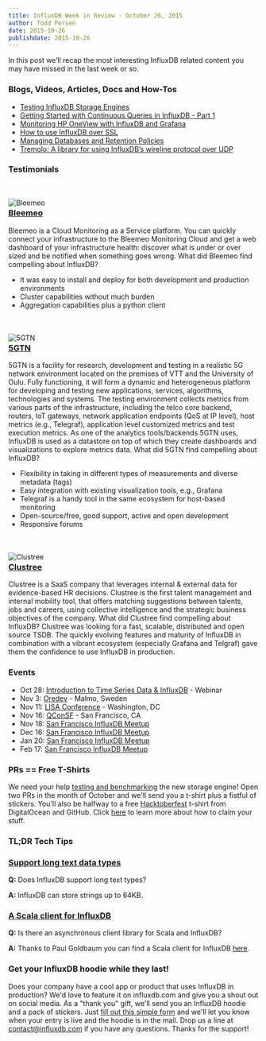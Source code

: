 ```yaml
---
title: InfluxDB Week in Review - October 26, 2015
author: Todd Persen
date: 2015-10-26
publishdate: 2015-10-26
---
```


<style type="text/css">
  img {
    display: block;
    margin-left: auto;
    margin-right: auto;
    margin-top: 3.5em;
    margin-bottom: -1.5em;
  }
</style>

In this post we’ll recap the most interesting InfluxDB related content you may have missed in the last week or so.

### Blogs, Videos, Articles, Docs and How-Tos

* [Testing InfluxDB Storage Engines](https://influxdb.com/blog/2015/10/20/testing_tsm.html)
* [Getting Started with Continuous Queries in InfluxDB - Part 1](https://influxdb.com/blog/2015/10/21/continuous_queries_part_1.html)
* [Monitoring HP OneView with InfluxDB and Grafana](http://thebsdbox.co.uk/?p=653)
* [How to use InfluxDB over SSL](http://ibroketheinternet.co.uk/blog/2015/10/21/influxdb-over-ssl/)
* [Managing Databases and Retention Policies](https://influxdb.com/docs/v0.9/query_language/database_management.html)
* [Tremolo: A library for using InfluxDB’s wireline protocol over UDP](http://tpitale.com/activesupport-notifications-to-influxdb-with-tremolo.html)

### Testimonials

![Bleemeo](/img/blog/bleemeo_logo.png)

### [Bleemeo](https://bleemeo.com/)

Bleemeo is a Cloud Monitoring as a Service platform. You can quickly connect your infrastructure to the Bleemeo Monitoring Cloud and get a web dashboard of your infrastructure health: discover what is under or over sized and be notified when something goes wrong. What did Bleemeo find compelling about InfluxDB?

* It was easy to install and deploy for both development and production environments
* Cluster capabilities without much burden
* Aggregation capabilities plus a python client


![5GTN](/img/blog/5gtn_logo.png)

### [5GTN](http://5gtn.fi/)

5GTN is a facility for research, development and testing in a realistic 5G network environment located on the premises of VTT and the University of Oulu. Fully functioning, it will form a dynamic and heterogeneous platform for developing and testing new applications, services, algorithms, technologies and systems. The testing environment collects metrics from various parts of the infrastructure, including the telco core backend, routers, IoT gateways, network application endpoints (QoS at IP level), host metrics (e.g., Telegraf), application level customized metrics and test execution metrics. As one of the analytics tools/backends 5GTN uses, InfluxDB is used as a datastore on top of which they create dashboards and visualizations to explore metrics data. What did 5GTN find compelling about InfluxDB? 

* Flexibility in taking in different types of measurements and diverse metadata (tags)
* Easy integration with existing visualization tools, e.g., Grafana
* Telegraf is a handy tool in the same ecosystem for host-based monitoring
* Open-source/free, good support, active and open development
* Responsive forums


![Clustree](/img/blog/clustree_logo.png)

### [Clustree](https://www.clustree.com/)

Clustree is a SaaS company that leverages internal & external data for evidence-based HR decisions. Clustree is the first talent management and internal mobility tool, that offers matching suggestions between talents, jobs and careers, using collective intelligence and the strategic business objectives of the company. What did Clustree find compelling about InfluxDB? Clustree was looking for a fast, scalable, distributed and open source TSDB. The quickly evolving features and maturity of InfluxDB in combination with a vibrant ecosystem (especially Grafana and Telgraf) gave them the confidence to use InfluxDB in production.

### Events

* Oct 28: [Introduction to Time Series Data & InfluxDB](http://marketing.influxdb.com/acton/form/16929/0006:d-0002/0/index.htm) - Webinar
* Nov 3: [Oredev](http://oredev.org/) - Malmo, Sweden
* Nov 11: [LISA Conference](https://www.usenix.org/conference/lisa15/conference-program/presentation/norton) - Washington, DC
* Nov 16: [QConSF](https://qconsf.com/) - San Francisco, CA
* Nov 18: [San Francisco InfluxDB Meetup](http://www.meetup.com/San-Francisco-InfluxDB-Meetup/events/225732800/)
* Dec 16: [San Francisco InfluxDB Meetup](http://www.meetup.com/San-Francisco-InfluxDB-Meetup/events/225733155/)
* Jan 20: [San Francisco InfluxDB Meetup](http://www.meetup.com/San-Francisco-InfluxDB-Meetup/events/225733589/)
* Feb 17: [San Francisco InfluxDB Meetup](http://www.meetup.com/San-Francisco-InfluxDB-Meetup/events/225733782/)

### PRs == Free T-Shirts

We need your help [testing and benchmarking](https://influxdb.com/docs/v0.9/introduction/tsm_installation.html) the new storage engine! Open two PRs in the month of October and we'll send you a t-shirt plus a fistful of stickers. You'll also be halfway to a free [Hacktoberfest](https://hacktoberfest.digitalocean.com/) t-shirt from DigitalOcean and GitHub. Click [here](https://influxdb.com/blog/2015/10/05/digitalocean_hacktoberfest.html) to learn more about how to claim your stuff.

### TL;DR Tech Tips

### [Support long text data types](https://groups.google.com/forum/#!topic/influxdb/nzMC5RGSxVA)

**Q:** Does InfluxDB support long text types?

**A:** InfluxDB can store strings up to 64KB.

### [A Scala client for InfluxDB](https://groups.google.com/forum/#!topic/influxdb/tbyskXFDoeM)

**Q:** Is there an asynchronous client library for Scala and InfluxDB?

**A:** Thanks to Paul Goldbaum you can find a Scala client for InfluxDB [here](https://github.com/paulgoldbaum/scala-influxdb-client).

### Get your InfluxDB hoodie while they last!

Does your company have a cool app or product that uses InfluxDB in production? We'd love to feature it on influxdb.com and give you a shout out on social media. As a "thank you" gift, we'll send you an InfluxDB hoodie and a pack of stickers. Just [fill out this simple form](https://influxdb.com/testimonials/) and we'll let you know when your entry is live and the hoodie is in the mail. Drop us a line at contact@influxdb.com if you have any questions. Thanks for the support!

